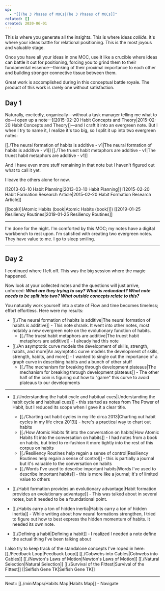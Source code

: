 ```yaml
---
up:
  - "[[The 3 Phases of MOCs|The 3 Phases of MOCs]]"
related: []
created: 2020-06-01
---
```

This is where you generate all the insights. This is where ideas *collide*. It's where your ideas battle for relational positioning. This is the most joyous and valuable stage.

Once you have all your ideas in one MOC, use it like a crucible where ideas can battle it out for positioning, forcing you to grind them to their fundamental essence—thinking of their proximal importance to each other and building stronger connective tissue between them. 

Great work is accomplished during in this conceptual battle royale. The product of this work is rarely one without satisfaction.

## Day 1
Naturally, excitedly, organically—without a task manager telling me what to do—I open up a note—[[2015-02-20 Habit Concepts and Theory|2015-02-20 Habit Concepts and Theory]]—and I craft it into an evergreen note. But I when I try to name it, I realize it's too big, so I split it up into two evergreen notes:

[[./The neural formation of habits is additive - v1|The neural formation of habits is additive - v1]]
[[./The truest habit metaphors are additive - v1|The truest habit metaphors are additive - v1]]

And I have even more stuff remaining in that note but I haven't figured out what to call it yet.

I leave the others alone for now. 

[[2013-03-10 Habit Planning|2013-03-10 Habit Planning]]
[[2015-02-20 Habit Formation Research Article|2015-02-20 Habit Formation Research Article]]

[[book)](Atomic Habits (book|Atomic Habits (book)]])
[[2019-01-25 Resiliency Routines|2019-01-25 Resiliency Routines]]

---
I'm done for the night. I'm comforted by this MOC; my notes have a digital workbench to rest upon. I'm satisfied with creating two evergreen notes. They have value to me. I go to sleep smiling.

---
## Day 2
I continued where I left off. This was the big session where the magic happened.

Now look at your collected notes and the questions will just arrive, unforced: ***What are they trying to say? What is redundant? What note needs to be split into two? What outside concepts relate to this?*** 

You naturally work yourself into a state of Flow and time becomes timeless; effort effortless. Here were my results:

- [[./The neural formation of habits is additive|The neural formation of habits is additive]] - This note shrank. It went into other notes, most notably a new evergreen note on the evolutionary function of habits.
	- [[./The truest habit metaphors are additive|The truest habit metaphors are additive]] - I already had this note
- [[./An asymptotic curve models the development of skills, strength, habits, and more|An asymptotic curve models the development of skills, strength, habits, and more]] - I wanted to single out the importance of a graph curve in describing habits and a bunch of other stuff
	- [[./The mechanism for breaking through development plateaus|The mechanism for breaking through development plateaus]] - The other half of the coin is figuring out how to "game" this curve to avoid plateaus to our developments

--- 
- [[./Understanding the habit cycle and habitual cues|Understanding the habit cycle and habitual cues]] - this started as notes from The Power of Habit, but I reduced its scope when I gave it a clear title.
	- [[./Charting out habit cycles in my life circa 2013|Charting out habit cycles in my life circa 2013]] - here's a practical way to chart out habits
	- [[./How Atomic Habits fit into the conversation on habits|How Atomic Habits fit into the conversation on habits]] - I had notes from a book on habits, but tried to re-fashion it more tightly into the rest of this corpus on habits
	- [[./Resiliency Routines help regain a sense of control|Resiliency Routines help regain a sense of control]] - this is partially a journal but it's valuable to the conversation on habits
	- [[./Words I've used to describe important habits|Words I've used to describe important habits]] - this is more like a journal; it's of limited value to others

- [[./Habit formation provides an evolutionary advantage|Habit formation provides an evolutionary advantage]] - This was talked about in several notes, but it needed to be a foundational point.
- [[./Habits carry a ton of hidden inertia|Habits carry a ton of hidden inertia]] - While writing about how neural formations strengthen, I tried to figure out how to best express the hidden momentum of habits. It needed its own note.

- [[./Defining a habit|Defining a habit]] - I realized I needed a note define the actual thing I've been talking about

I also try to keep track of the standalone concepts I've roped in here:
[[./Feedback Loop|Feedback Loop]]
[[./Cobwebs into Cables|Cobwebs into Cables]]
[[./Newton's Laws of Motion|Newton's Laws of Motion]]
[[./Natural Selection|Natural Selection]]
[[./Survival of the Fittest|Survival of the Fittest]]
[[Selfish Gene TK|Selfish Gene TK]]

---
Next:: [[./miniMaps/Habits Map|Habits Map]] - Navigate